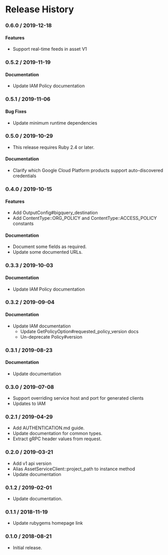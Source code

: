 # Release History

### 0.6.0 / 2019-12-18

#### Features

* Support real-time feeds in asset V1

### 0.5.2 / 2019-11-19

#### Documentation

* Update IAM Policy documentation

### 0.5.1 / 2019-11-06

#### Bug Fixes

* Update minimum runtime dependencies

### 0.5.0 / 2019-10-29

* This release requires Ruby 2.4 or later.

#### Documentation

* Clarify which Google Cloud Platform products support auto-discovered credentials

### 0.4.0 / 2019-10-15

#### Features

* Add OutputConfig#bigquery_destination
* Add ContentType::ORG_POLICY and ContentType::ACCESS_POLICY constants

#### Documentation

* Document some fields as required.
* Update some documented URLs.

### 0.3.3 / 2019-10-03

#### Documentation

* Update IAM Policy documentation

### 0.3.2 / 2019-09-04

#### Documentation

* Update IAM documentation
  * Update GetPolicyOption#requested_policy_version docs
  * Un-deprecate Policy#version

### 0.3.1 / 2019-08-23

#### Documentation

* Update documentation

### 0.3.0 / 2019-07-08

* Support overriding service host and port for generated clients
* Updates to IAM

### 0.2.1 / 2019-04-29

* Add AUTHENTICATION.md guide.
* Update documentation for common types.
* Extract gRPC header values from request.

### 0.2.0 / 2019-03-21

* Add v1 api version
* Alias AssetServiceClient::project_path to instance method
* Update documentation

### 0.1.2 / 2019-02-01

* Update documentation.

### 0.1.1 / 2018-11-19

* Update rubygems homepage link

### 0.1.0 / 2018-08-21

* Initial release.
